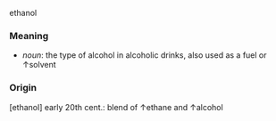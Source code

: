 ethanol
### Meaning
+ _noun_: the type of alcohol in alcoholic drinks, also used as a fuel or ↑solvent

### Origin

[ethanol] early 20th cent.: blend of ↑ethane and ↑alcohol
